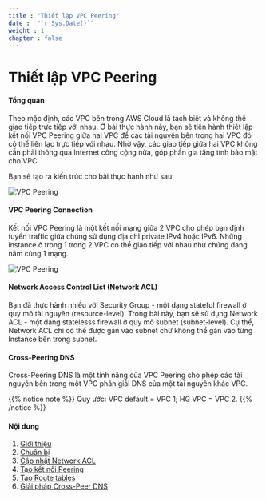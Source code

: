 ```yaml
---
title : "Thiết lập VPC Peering"
date :  "`r Sys.Date()`" 
weight : 1 
chapter : false
---
```


# Thiết lập VPC Peering

#### Tổng quan
Theo mặc định, các VPC bên trong AWS Cloud là tách biệt và không thể giao tiếp trực tiếp với nhau. Ở bài thực hành này, bạn sẽ tiến hành thiết lập kết nối VPC Peering giữa hai VPC để các tài nguyên bên trong hai VPC đó có thể liên lạc trực tiếp với nhau. Nhờ vậy, các giao tiếp giữa hai VPC không cần phải thông qua Internet công cộng nữa, góp phần gia tăng tính bảo mật cho VPC.

Bạn sẽ tạo ra kiến trúc cho bài thực hành như sau:

![VPC Peering](/images/1-Intro/0002.png?featherlight=false&width=60pc)


#### VPC Peering Connection

Kết nối VPC Peering là một kết nối mạng giữa 2 VPC cho phép bạn định tuyến traffic giữa chúng sử dụng địa chỉ private IPv4 hoặc IPv6. Những instance ở trong 1 trong 2 VPC có thể giao tiếp với nhau như chúng đang nằm cùng 1 mạng.

![VPC Peering](/images/1-Intro/0004.png?featherlight=false&width=10pc)

#### Network Access Control List (Network ACL)

Bạn đã thực hành nhiều với Security Group - một dạng stateful firewall ở quy mô tài nguyên (resource-level). Trong bài này, bạn sẽ sử dụng Network ACL - một dạng statelesss firewall ở quy mô subnet (subnet-level). Cụ thể, Network ACL chỉ có thể được gán vào subnet chứ không thể gán vào từng Instance bên trong subnet.

#### Cross-Peering DNS

Cross-Peering DNS là một tính năng của VPC Peering cho phép các tài nguyên bên trong một VPC phân giải DNS của một tài nguyên khác VPC.

{{% notice note %}} 
Quy ước: VPC default = VPC 1; HG VPC = VPC 2.
{{% /notice %}}

#### Nội dung

1. [Giới thiệu](1-introduce/)
2. [Chuẩn bị](2-prerequiste/)
3. [Cập nhật Network ACL](3-updatenetworkacl/)
4. [Tạo kết nối Peering](4-vpcpeering/)
5. [Tạo Route tables](5-routetable/)
6. [Giải pháp Cross-Peer DNS](6-crosspeerdns/)